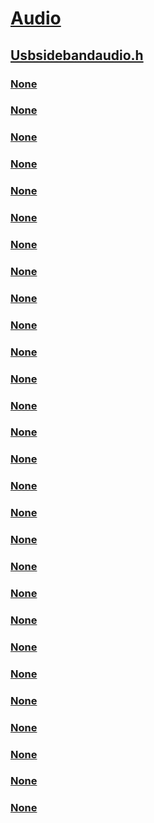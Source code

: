 # [Audio](../_audio/index.md)
## [Usbsidebandaudio.h](index.md)
### [None](../usbsidebandaudio/ni-usbsidebandaudio-ioctl_usbsbaud_get_device_descriptor.md)
### [None](../usbsidebandaudio/ni-usbsidebandaudio-ioctl_usbsbaud_get_endpoint_descriptor.md)
### [None](../usbsidebandaudio/ni-usbsidebandaudio-ioctl_usbsbaud_get_error_status_update.md)
### [None](../usbsidebandaudio/ni-usbsidebandaudio-ioctl_usbsbaud_get_mute_status_update.md)
### [None](../usbsidebandaudio/ni-usbsidebandaudio-ioctl_usbsbaud_get_shadow_resources.md)
### [None](../usbsidebandaudio/ni-usbsidebandaudio-ioctl_usbsbaud_get_sidetone_status_update.md)
### [None](../usbsidebandaudio/ni-usbsidebandaudio-ioctl_usbsbaud_get_sidetone_volumepropertyvalues.md)
### [None](../usbsidebandaudio/ni-usbsidebandaudio-ioctl_usbsbaud_get_stream_status_update.md)
### [None](../usbsidebandaudio/ni-usbsidebandaudio-ioctl_usbsbaud_get_supported_formats.md)
### [None](../usbsidebandaudio/ni-usbsidebandaudio-ioctl_usbsbaud_get_volumepropertyvalues.md)
### [None](../usbsidebandaudio/ni-usbsidebandaudio-ioctl_usbsbaud_get_volume_status_update.md)
### [None](../usbsidebandaudio/ni-usbsidebandaudio-ioctl_usbsbaud_set_mute.md)
### [None](../usbsidebandaudio/ni-usbsidebandaudio-ioctl_usbsbaud_set_sidetone_property.md)
### [None](../usbsidebandaudio/ni-usbsidebandaudio-ioctl_usbsbaud_set_stream_close.md)
### [None](../usbsidebandaudio/ni-usbsidebandaudio-ioctl_usbsbaud_set_stream_open.md)
### [None](../usbsidebandaudio/ni-usbsidebandaudio-ioctl_usbsbaud_set_volume.md)
### [None](../usbsidebandaudio/ns-usbsidebandaudio-_usbsidebandaudio_device_descriptor.md)
### [None](../usbsidebandaudio/ns-usbsidebandaudio-_usbsidebandaudio_device_error.md)
### [None](../usbsidebandaudio/ns-usbsidebandaudio-_usbsidebandaudio_endpoint_descriptor.md)
### [None](../usbsidebandaudio/ns-usbsidebandaudio-_usbsidebandaudio_ep_shadow_resources.md)
### [None](../usbsidebandaudio/ns-usbsidebandaudio-_usbsidebandaudio_ep_shadow_resources_function.md)
### [None](../usbsidebandaudio/ns-usbsidebandaudio-_usbsidebandaudio_mute_params.md)
### [None](../usbsidebandaudio/ns-usbsidebandaudio-_usbsidebandaudio_sidetone_descriptor.md)
### [None](../usbsidebandaudio/ns-usbsidebandaudio-_usbsidebandaudio_sidetone_params.md)
### [None](../usbsidebandaudio/ns-usbsidebandaudio-_usbsidebandaudio_stream_open_params.md)
### [None](../usbsidebandaudio/ns-usbsidebandaudio-_usbsidebandaudio_stream_status_params.md)
### [None](../usbsidebandaudio/ns-usbsidebandaudio-_usbsidebandaudio_supported_formats.md)
### [None](../usbsidebandaudio/ns-usbsidebandaudio-_usbsidebandaudio_volume_params.md)
